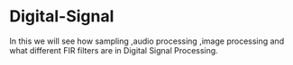 # Digital-Signal
In this we will see how sampling ,audio processing ,image processing and what different FIR filters are in Digital Signal Processing.
